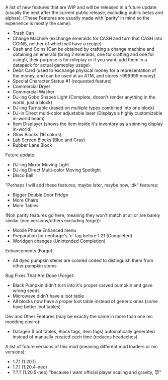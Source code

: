 A list of new features that are WIP and will be released in a future update (usually the next after the current public release, excluding public betas and alphas):
(These Features are usually made with 'parity' in mind so the experience is mostly the same):
* Trash Can
* Change Machine (exchange emeralds for CASH and turn that CASH into COINS, neither of which will have a recipe)
* Cash and Coins (Can be obtained by crafting a change machine and obtaining an emerald (bring 2 emeralds, one for crafting and one for using!), their purpose is for roleplay or if you want, add them in a datapack for actual gameplay usage)
* Debit Card (used to exchange physical money for a representation of the money, and can be used at an ATM, and stores ~999999 money)
* Special Character Statue #1 (requested feature)
* Commercial Dryer
* Commercial Washer
* DJ-ing Gobo Shapes Light (Complete, doesn't render anything in the world, just a block)
* DJ-ing Turntable (based on multiple types combined into one block)
* DJ-in Direct multi-color adjustable laser (Displays a highly customizable in-world beam)
* Item Displayer (shows the item inside it's inventory as a spinning display in-world)
* Glow Blocks (16 colors)
* Lab Screen Blocks (Blue and Gray)
* Rubber Lane Block

Future update:
* DJ-ing Mirror Moving Light
* DJ-ing Direct Multi-color Moving Spotlight
* Disco Ball

"Perhaps I will add these features, maybe later, maybe now, idk" features:
* Bigger Double Door Fridge
* More Chairs
* More Tables

(Non parity features go here, meaning they won't match at all or are barely similar (neo versions/others excluding forge)):
* Mobile Phone Enhanced menu
* Preparation for neoforge's 'c' tag before 1.21 (Completed)
* Worldgen changes (Unintended Completion)

Enhancements (Forge):
* All dyed pumpkin stems are colored coded to distinguish them from other pumpkin stems

Bug Fixes That Are Done (Forge):
* Black Pumpkin didn't turn into it's proper carved pumpkin and gave wrong seeds
* Microwave didn't have a loot table
* All blocks now have a proper loot table instead of generic ones (some have better loot tables)

Dev and Other Features (may be exactly the same in more than one mc modding enviro):
* Datagen (Loot tables, Block tags, item tags) automatically generated instead of manually created each time (reduces headaches)

A list of future versions of this mod (meaning different mod loaders or mc versions):
* 1.7.1 (1.20.1)
* 1.7.1 (1.20.4-neo)
* ?.?.? (1.20.5-neo) "because I want official player scaling and gravity, 😈"
